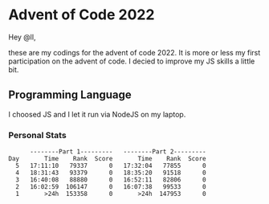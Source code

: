 # Advent of Code 2022
Hey @ll,

these are my codings for the advent of code 2022. It is more or less my first participation on the advent of code. I decied to improve my JS skills a little bit.

## Programming Language
I choosed JS and I let it run via NodeJS on my laptop.

### Personal Stats
```
      --------Part 1---------   --------Part 2---------
Day       Time    Rank  Score       Time    Rank  Score
  5   17:11:10   79337      0   17:32:04   77855      0
  4   18:31:43   93379      0   18:35:20   91518      0
  3   16:40:08   88880      0   16:52:11   82806      0
  2   16:02:59  106147      0   16:07:38   99533      0
  1       >24h  153358      0       >24h  147953      0
  ```
